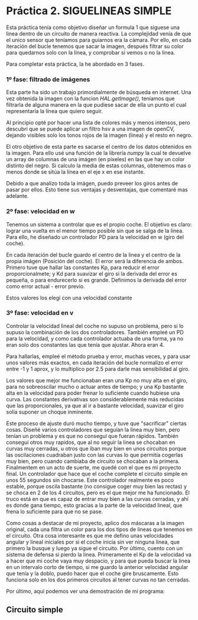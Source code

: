 # Práctica 2. SIGUELINEAS SIMPLE
  
Esta práctica tenía como objetivo diseñar un formula 1 que siguese una linea dentro de un circuito de manera reactiva. La complejidad venía de que el unico sensor que teníamos para guiarnos era la cámara. Por ello, en cada iteración del bucle tenemos que sacar la imagen, después filtrar su color para quedarnos solo con la línea, y comprobar si vemos o no la linea.

Para completar esta práctica, la he abordado en 3 fases.

### 1º fase: filtrado de imágenes

Esta parte ha sido un trabajo primordialmente de búsqueda en internet. Una vez obtenida la imagen con la funcion *HAL.getImage()*, teníamos que filtrarla de alguna manera en la que pudiese sacar de ella un punto el cual representaría la línea que quiero seguir.

Al principio opté por hacer una lista de colores más y menos intensos, pero descubrí que se puede aplicar un filtro hsv a una imagen de openCV, dejando visibles solo los tonos rojos de la imagen (linea) y el resto en negro.

El otro objetivo de esta parte es sacarse el centro de los datos obtenidos en la imagen. Para ello usé una función de la librería _numpy_ la cual te devuelve un array de columnas de una imágen (en pixeles) en las que hay un color distinto del negro. 
Si calculo la media de estas columnas, obtenemos mas o menos donde se sitúa la línea en el eje x en ese instante.

Debido a que analizo toda la imágen, puedo preveer los giros antes de pasar por ellos. Esto tiene sus ventajas y desventajas, que comentaré mas adelante.

### 2º fase: velocidad en w

Tenemos un sistema a controlar que es el propio coche. El objetivo es claro: lograr una vuelta en el menor tiempo posible sin que se salga de la linea. Para ello, he diseñado un controlador PD para la velocidad en w (giro del coche). 

En cada iteración del bucle guardo el centro de la linea y el centro de la propia imágen (Posición del coche). El error será la diferencia de ambos. Primero tuve que hallar las constantes Kp, para reducir el error proporcionalmete; y Kd para suavizar el giro si la derivada del error es pequeña, o para endurecerlo si es grande. Definimos la derivada del error como error actual - error previo.

Estos valores los elegí con una velocidad constante

### 3º fase: velocidad en v

Controlar la velocidad lineal del coche no supuso un problema, pero si lo supuso la combinación de los dos controladores. También empleé un PD para la velocidad, y como cada controlador actuaba de una forma, ya no eran solo dos constantes las que tenía que ajustar. Ahora eran 4.

Para hallarlas, empleé el método prueba y error, muchas veces, y para usar unos valores más exactos, en cada iteración del bucle normalizo el error entre -1 y 1 aprox, y lo multiplico por 2.5 para darle mas sensibilidad al giro.

Los valores que mejor me funcionaban eran una Kp no muy alta en el giro, para no sobreoscilar mucho o actuar antes de tiempo; y una Kp bastante alta en la velocidad para poder frenar lo suficiente cuando hubiese una curva.
Las constantes derivativas son considerablemente más reducidas que las proporcionales, ya que al ir a bastante velocidad, suavizar el giro solía suponer un choque inminente.

Este proceso de ajuste duró mucho tiempo, y tuve que "sacrificar" ciertas cosas. Diseñé varios controladores que seguían la linea muy bien, pero tenían un problema y es que no conseguí que fueran rápidos. También conseguí otros muy rapidos, que al no seguir la linea se chocaban en curvas muy cerradas, u otros que iban muy bien en unos circuitos porque las oscilaciones cuadraban justo con las curvas lo que permitía cogerlas muy bien, pero cuando cambiaba de circuito se chocaban a la primera.
Finalmentem en un acto de suerte, me quedé con el que es mi proyecto final. Un controlador que hace que el coche complete el circuito simple en unos 55 segundos sin chocarse. Este controlador realmente es poco estable, porque oscila bastante (no consigue coger muy bien las rectas) y se choca en 2 de los 4 circuitos, pero es el que mejor me ha funcionado. El truco está en que es capaz de entrar muy bien a las curvas cerradas, y ahí es donde gana tiempo, esto gracias a la parte de la velocidad lineal, que frena lo suficiente para que no se pase.

Como cosas a destacar de mi proyecto, aplico dos máscaras a la imagen original, cada una filtra un color para los dos tipos de lineas que tenemos en el circuito.
Otra cosa interesante es que me defino unas velocidades angular y lineal iniciales por si el coche inicia sin ver ninguna linea, que primero la busque y luego ya sigue el circuito.
Por último, cuento con un sistema de defensa si pierdo la linea. Primeramente el Kp de la velocidad va a hacer que mi coche vaya muy despacio, y para que pueda buscar la linea en un intervalo corto de tiempo, si me guardo la anterior velocidad angular que tenía y la doblo, puedo hacer que el coche gire bruscamente. Esto funciona solo en los dos primeros circuitos al tener curvas no tan cerradas.

Por último, aquí podemos ver una demostración de mi programa:

## Circuito simple

